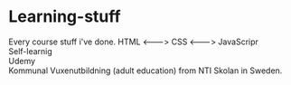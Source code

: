 # Learning-stuff
Every course stuff i've done. HTML <---> CSS <---> JavaScripr <br>
Self-learnig <br>
Udemy <br>
Kommunal Vuxenutbildning (adult education) from NTI Skolan in Sweden.
